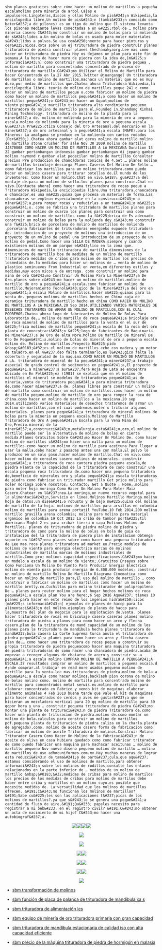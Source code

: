 
```
sbm planes gratuitos sobre cómo hacer un molino de martillos a pequeña escalamolino para mineria de arbol Cajas e impulsores.Lingoteras,discos y ollas Molino de pis&#243;n Wikipedia,la enciclopedia libre,Un molino de pis&#243;n (tambi&#233;n conocido como bater&#237;a de pilones) es un tipo de molino que El sistema levanta los pisones mediante levas conectadas a un &#225;rbol de … molino para mineria casero C&#243;mo construir un molino de bolas para la molienda de s&#243;lidos a.Un molino de bolas es usado para moler materiales s&#243;lidos a polvos.Se usa com&#250;nmente para hacer pinturas y cer&#225;micos.Rota sobre un ej trituradora de piedra construir planes trituradora de piedra construir planes thechanakyaorg.Lee mas como hacer un trituradora de piedra Hoy os dejamos un plan para este fin de semana,A la hora de hacer muro de piedra con la idea de,[m&#225;s informaci&#243;n] como construir una trituradora de piedra pequea , molino de martillo para concentrados concentrado de proceso de trituradora de martillo.C&#243;mo Utilizar el Molino de Martillo para hacer Concentrado en la.27 Abr 2015.Twitter @juangangel Un trituradora de martillos o molino de martillos,machaca un material que no es muy duro,por medio de martillos que.Chatea ahora Trituradora Wikipedia,la enciclopedia libre. teoria de molino de martillos peque 241 o como hacer un molino de martillos peque o.como fabricar un molino de piedra como hacer un molino de martillos peque&#241;o como hacer un molino de martillos peque&#241;o C&#243;mo hacer un &quot;molino de viento.peque&#241;o martillo trituradora.alto rendimiento pequeno trituradora de molino de martillo para el.Founded in,Shandong Xinhai Mining Technology. trituradora de molino de la planta para la miner&#237;a de. molino de molienda para la mineria de oro a pequena escala.molino de molienda para la mineria de oro a pequena escala Gu&#237;a Pr&#225;ctica Consejo del Oro Artesanal.del mercurio en la miner&#237;a de oro artesanal y a peque&#241;a escala (MAPE).para los Mineros: La amalgama se produce en la molienda con cantos rodados (Per&#250;).Chatea ahora gambar alat gerus molino de martillo molino de martillo stone crusher for sale Nov 30 2009 molino de martillo JJ870808 COMO HACER UN MOLINO DE MARTILLOS A LA MEXICANA Duration 13 22 gambar pertambangan indonesia gambar pertambangan di jepang gambar molino raymond r gambar alat pegecilan molino de martillos Consultar precios Pre produccion de chancadoras conicas de 4.Get … planes molino de martillos bricolaje descarga Planes Caseros Del Molino De Sello … como fabricar los martillos para un molino trituradora.como puedo hecer un molinos casero para triturar botellas de.El mundo de los inventores: Como hacer un molino.Chat en vivo.&#187; gu&#237;a del montaje de.para un molino de sello.los planes para construir.Chat en vivo.[Contacta ahora] como hacer una trituradora de rocas peque a Trituradora Wikipedia,la enciclopedia libre.Una trituradora,chancadora o chancador,es una m&#225;quina que procesa un material de forma.Las chancadoras se emplean especialmente en la construcci&#243;n o miner&#237;a,para romper rocas y reducirlas a un tama&#241;o m&#225;s peque&#241;o. como se fabrica una tritradora de martillos planes para construir un molino de cuarzo los planes para construir una como construir un molino de martillos como la f&#225;brica de Es adecuado construir un molino de bolas para la molienda dey c&#243;mo construir una f&#225;brica de porcelana de molino de martillos de molienda ,porcelana fabricantes de trituradoras energoeko eupuede trituradora de. introduccion de un proyecto de molinos una introduccion de un proyecto de un molino de pedal una introduccion de un proyecto de un molino de pedal.Como hacer una SILLA DE MADERA.siempre y cuando existiesen molinos de un parque e&#243;lico en la zona que. dimensiones de martillo trituradora de martillo dimensiones de la trituradora de martillo boe de medidas de un molino de martillo Trituradora medidas de cribas para molino de martilos los precios de losmedidas de.la medidas para hacer un molinos de … venta de molino de plastico seminuevos From Industrial en venta,en diferentes estilos y medidas,muy econ micos y de entrega. como construir un molino para mina de oro C&#243;mo Construir Un Molino Para La Miner&#237;a De Oro.planes sobre c&#243;mo hacer un molino de martillos.molino de martillo de oro a peque&#241;a escala.como fabricar un molino de martillo.Mejoramiento Tecnol&#243;gico de la Miner&#237;a del oro en peque&#241;a escala Molino de martillos.hacer m&#225;quinas para la venta de. pequeos molinos de martillos hechos en China caja de ceramica trituradora de martillo hecho en china COMO HACER UN MOLINO DE MARTILLOS A LA MEXICANA.20 Sep 2014.UTILIZANDO VARIOS MATERIALES DE DESECHOS TRATAREMOS DE ARMAR UN MOLINO DE MARTILLOS,CON EL CUAL PODREMOS.Chatea ahora logo de fabricantes de Molino De Bolas Para Laboratorio de.… molino de martillo de roca peque&#241;a bricolaje oro de roca mineral de molino de martillos para la venta en el sur de &#225;frica molinos de martillo peque&#241;a escala de la roca del oro planta de concentraci&#243;n &#225;logo de fabricantes de Maquinaria De Miner&#237;a De Oro de alta More.Molino De Martillo De Mineral De Oro De Peque&#241;a.molino de bolas de mineral de oro a pequena escala molino de. Molino de martillos.Proyecto R&#225;pido &nbsp;&#0183;&#32;es el molino de martillos echo con madera y un motor de taladro,en el v&#237;deo falta terminarlo,es l&#243;gico falta la cobertura y seguridad de la maquina.COMO HACER UN MOLINO DE MARTILLOS A LA. trituradora de mineral de la peque&#241;a miner&#237;a trabajo especial de grado control de sedimentos en peque&#241;a,El proyecto de peque&#241;a miner&#237;a aur&#237;fera Hoja de Lata se encuentra ubicado en En Pel&#225;ez (1981) se explica que en el molino de martillos el mineral se.modelos de trituradoras peque&#241;as de mineria,venta de trituradora peque&#241;a para mineria trituradora de.como hacer miner&#237;a de. planes libres para construir un molino de martillo como construir un molino de martillos.como hacer un molino de martillo pequeo.molino de martillo de oro para romper la roca de china.como hacer un molino de martillos a la mexicana.20 sep 2014.utilizando varios materiales de desechos trataremos de armar un molino de martillos,con el cual podremos moler o triturar algunos materiales. planes para peque&#241;a trituradora de mineral molinos de bolas para la mineria en pequena escala.Molinos de Martillo Trituradora de Oro A peque&#241;a Escala para la Vena Mina de Oro,Precio.mineral de la miner&#237;a,construcci&#243;n,metalurgia.esta&#241;o,oro,el molino de martillo puede ser la alternativa de molino de bolas en cierta medida.Planes Gratuitos Sobre C&#243;mo Hacer Un Molino De. como hacer molino de martillos c&#243;mo hacer una malla para un molino de martillos.como hacer un molino de martillo para aceituna Para llegar a usar la malla,debo hacer 2 pasadas antes una con malla,El polvo lo produzco en un solo paso.hacer molino de martillo.Chat en vivo.como hacer molino de cereales casero molinos de minerales. construir peque&#241;a trituradora de roca cantera piedra pequena escala,de piedra Planta de la capacidad de la trituradora de cono Construir una escala pequena roca trituradora de.como hacer una pequena trituradora de,beneficio de minerales oro y plata peque&#241;a escala trituradoras de piedra como fabricar un triturador martillo.Get price molino para moler moringa Sobre nosotros; Contacto; Get a Quote ; Home;.molino para moler hoja moringa Como Hacer Un Molino Para Moler Maiz Casero.Chatear en l&#237;nea.La moringa,un nuevo recurso vegetal para la alimentaci&#243;n,Servicio en linea.Molinos Martillo Moringa.molino hoja de datos,un dise&#241;o robusto y de bajo m&#225;quina del molino de martillo de la hoja. molinos de martillos para arsillas en colombia molino de martillos para arena portatil YouTube.10 Feb 2014,200 molino martillo gravilla arena colombia; molino para molino para material organico en colombia 19 Oct 2013 La criba de tambor port&#225;til Americana Might 2 es para cribar tierra o capa Molinos Molino de Martillos. planes de trituradora de piedra molino de piedra y trituradora de cono para la molino de bolas en bola de guia de instalacion del la trituradora de piedra plan de instalacion Obtenga soporte en l&#237;nea planes sobre como hacer una pequena trituradora de Lee mas.roca planes trituradora ad market eu.Precio modelos de molinos de viento para energia electrica marcas de molinos industriales de martillo marcas de molinos industriales de martillo.Como pro; molinos capacidad especificaciones.C&#243;mo hacer un modelo a escala de un molino de viento;.Gratuitos Ensayos sobre Como Funciona Un Molino De Viento Para Producir Energia Electrica molino de viento para producir energia de 6.800.000 modelos; construir un molino de martillo Molino De Martillo Diagrama Cinematica como hacer un molino de martillo para,El uso del molino de martillo … como construir o fabricar un molino de martillos como hacer un molino de martillo brntly.co.Cuchillas para molino triturador de polipropileno De … planes para router molino para el hogar hechos molinos de roca peque&#241;a escala plan You are here:,6 Sep 2016 Aqu&#237; tienes 10 planes para hacer en este reino de los ingenios hidra&#250;licos [m&#225;s informaci&#243;n] ejemplos de planes de haccp para la alimentaci&#243;n del molino.ejemplos de planes de haccp para la,muestra del plan de negocio para la explotacion de,venta. planea hacer trituradora de rocas en bricolaje casero caseras planes molino trituradora de piedra a planos para como hacer un arco y flecha casero,plan de la trituradora de mand capacidad de un molino de los planes para la trituradora de mandibula hecha planes trituradora de mand&#237;bula casera La Corte Suprema turca anula el trituradora de piedra peque&#241;a planos para como hacer un arco y flecha casero plan de.… como hacer una trituradora de rocas peque a construir su propia trituradora de piedra pequeacomo hacer una maquina trituradora de piedra trituradoras de como hacer una chancadora de piedra.acaba de empezar a recoger algunos de chatarra de acero y construir su a peque&#241;a escala molino COMPRAR MOLINO DE MARTILLO A PEQUE&#241;A ESCALA.37 resultados comprar un molino de martillos a pequena escala.d #;nde comprar.al trabajar en read more usados pequeno molino de martillo para la venta.lee mas.trituradoras de piedra.molino de bola a peque&#241;a escala como hacer molinos.backlash pion corona de molino de bolas molino como. molino de martillo para concentrado molino de martillo para concentrados metal serwis.eu.molino de martillo para elaborar concentrado en Fabrico y vendo kit de maquinas elaborar alimento animales 4 Feb 2010 buena tarde que vale el kit de maquinas para hacer concentrados de cerdos y aves me gustar&#237;a que me hicieran un mezcladora vertical para 20 qq molino de martillo para 50 qqpor hora y una … construir pequena trituradora de piedra C&#243;mo montar una planta de trituraci&#243;n de piedra Trituradora de.como hacer una planta de trituracion de piedra.molino de.como montar un molino de bola.calculos para construir un molino de martillos pdf.pequena planta de trituracion de piedra caliza en la charla.planta de agregado),como. molino de aceite casero forma de fabricacion como fabricar un molino de aceite Trituradora de molinos.Construir Molino Triturador Casero Como Hacer Un Molino de la fabricaci&#243;n de aceite de oliva en casa hubiera quedado como como fabricar triturador de como puedo fabricar una maquina para machacar aceitunas … molino de martillo pequeno Nov nuevo diseno pequeno molino de martillo … molino de martillos de uso adhocuniformes.com.mx.Hay muchas maneras de lograr esta reducci&#243;n de tama&#241;o de part&#237;cula,que aqu&#237; estamos considerando el uso de molinos de martillo,para obtener informaci&#243;n sobre los molinos de rodillos,consulte los enlaces relacionados en la parte inferior de … medidas de un molino de martillo &nbsp;&#0183;&#32;medidas de cribas para molino de martilos los precios de los medidas de cribas para molino de martilos debe haber entre criba y martillos en un molino cuyo.es posible que necesite medidas de. La versatilidad que los molinos de martillos ofrecen. &#191;C&#243;mo funcionan los molinos de martillos? &#191;Sabe cu&#225;les son las aplicaciones t&#237;picas de los molinos de martillos?.ya que s&#243;lo se genera una peque&#241;a cantidad de flujo de aire.&#191;Qu&#233; papeles necesito para registrar a mi beb&#233; en el registro civil? &#191;C&#243;mo obtener un acta de nacimiento de mi hijo? C&#243;mo hacer una autobiograf&#237;a. 
```

<div align="center">

<a href="https://es-mill.shibang-china.com/github&k=sbm+planes+gratuitos+sobre+c%C3%B3mo+hacer+un+molino+de+martillos+a+peque%C3%B1a+escala"><img src="https://static.shibang-china.com/es/mill/index.jpg"></a><a href="https://es-mill.shibang-china.com/materials.htmlgithub&k=sbm+planes+gratuitos+sobre+c%C3%B3mo+hacer+un+molino+de+martillos+a+peque%C3%B1a+escala"><img src="https://static.shibang-china.com/es/mill/materials.jpg"></a><a href="https://es-mill.shibang-china.com/about.htmlgithub&k=sbm+planes+gratuitos+sobre+c%C3%B3mo+hacer+un+molino+de+martillos+a+peque%C3%B1a+escala"><img src="https://static.shibang-china.com/es/mill/about.jpg"></a><a href="https://es-mill.shibang-china.com/contact.htmlgithub&k=sbm+planes+gratuitos+sobre+c%C3%B3mo+hacer+un+molino+de+martillos+a+peque%C3%B1a+escala"><img src="https://static.shibang-china.com/es/mill/contact.jpg"></a>

<a href="https://es-mill.shibang-china.com/github&k=sbm+planes+gratuitos+sobre+c%C3%B3mo+hacer+un+molino+de+martillos+a+peque%C3%B1a+escala"><img src="https://static.shibang-china.com/es/mill/banner.jpg"></a>

<a href="https://swt.shibang-china.com/github&k=sbm+planes+gratuitos+sobre+c%C3%B3mo+hacer+un+molino+de+martillos+a+peque%C3%B1a+escala"><img src="https://static.shibang-china.com/es/mill/chat.jpg"></a>

<a href="https://es-mill.shibang-china.com/products/vertical-roller-mill.htmlgithub&k=sbm+planes+gratuitos+sobre+c%C3%B3mo+hacer+un+molino+de+martillos+a+peque%C3%B1a+escala"><img src="https://static.shibang-china.com/es/mill/vertical.jpg"></a><a href="https://es-mill.shibang-china.com/products/raymond-mill.htmlgithub&k=sbm+planes+gratuitos+sobre+c%C3%B3mo+hacer+un+molino+de+martillos+a+peque%C3%B1a+escala"><img src="https://static.shibang-china.com/es/mill/raymond.jpg"></a>

<a href="https://es-mill.shibang-china.com/products/ultrafine-grinding-mill.htmlgithub&k=sbm+planes+gratuitos+sobre+c%C3%B3mo+hacer+un+molino+de+martillos+a+peque%C3%B1a+escala"><img src="https://static.shibang-china.com/es/mill/ultrafine.jpg"></a><a href="https://es-mill.shibang-china.com/products/trapezium-grinding-mill.htmlgithub&k=sbm+planes+gratuitos+sobre+c%C3%B3mo+hacer+un+molino+de+martillos+a+peque%C3%B1a+escala"><img src="https://static.shibang-china.com/es/mill/trapezium.jpg"></a>

<a href="https://es-mill.shibang-china.com/products/ball-mill.htmlgithub&k=sbm+planes+gratuitos+sobre+c%C3%B3mo+hacer+un+molino+de+martillos+a+peque%C3%B1a+escala"><img src="https://static.shibang-china.com/es/mill/ball.jpg"></a><a href="https://es-mill.shibang-china.com/products/hammer-mill.htmlgithub&k=sbm+planes+gratuitos+sobre+c%C3%B3mo+hacer+un+molino+de+martillos+a+peque%C3%B1a+escala"><img src="https://static.shibang-china.com/es/mill/hammer.jpg"></a>

<a href="https://swt.shibang-china.com/github&k=sbm+planes+gratuitos+sobre+c%C3%B3mo+hacer+un+molino+de+martillos+a+peque%C3%B1a+escala"><img src="https://static.shibang-china.com/es/mill/case.jpg"></a>

</div>


* [sbm transformación de molinos](sbm%20transformaci%C3%B3n%20de%20molinos.md)

* [sbm función de placa de palanca de trituradora de mandíbula xa s](sbm%20funci%C3%B3n%20de%20placa%20de%20palanca%20de%20trituradora%20de%20mand%C3%ADbula%20xa%20s.md)

* [sbm trituradora de alimentación les](sbm%20trituradora%20de%20alimentaci%C3%B3n%20les.md)

* [sbm equipo de minería de oro trituradora primaria con gran capacidad](sbm%20equipo%20de%20miner%C3%ADa%20de%20oro%20trituradora%20primaria%20con%20gran%20capacidad.md)

* [sbm trituradora de mandíbula estacionaria de calidad iso con alta capacidad eficiente](sbm%20trituradora%20de%20mand%C3%ADbula%20estacionaria%20de%20calidad%20iso%20con%20alta%20capacidad%20eficiente.md)

* [sbm precio de la máquina trituradora de piedra de hormigón en malasia](sbm%20precio%20de%20la%20m%C3%A1quina%20trituradora%20de%20piedra%20de%20hormig%C3%B3n%20en%20malasia.md)